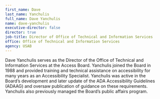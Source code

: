```yaml
---
first_name: Dave
last_name: Yanchulis
full_name: Dave Yanchulis
name: dave-yanchulis
executive-director: false
director: true
job-title: Director of Office of Technical and Information Services
office: Office of Technical and Information Services
agency: USAB
---
```

Dave Yanchulis serves as the Director of the Office of Technical and Information Services at the Access Board. Yanchulis joined the Board in 1988 and provided training and technical assistance on accessibility for many years as an Accessibility Specialist. Yanchulis was active in the Board’s development and later update of the ADA Accessibility Guidelines (ADAAG) and oversaw publication of guidance on these requirements. Yanchulis also previously managed the Board’s public affairs program. 
